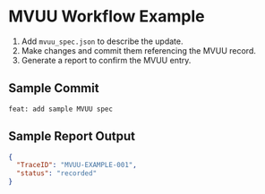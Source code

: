 # MVUU Workflow Example

1. Add `mvuu_spec.json` to describe the update.
2. Make changes and commit them referencing the MVUU record.
3. Generate a report to confirm the MVUU entry.

## Sample Commit
```text
feat: add sample MVUU spec
```

## Sample Report Output
```json
{
  "TraceID": "MVUU-EXAMPLE-001",
  "status": "recorded"
}
```
